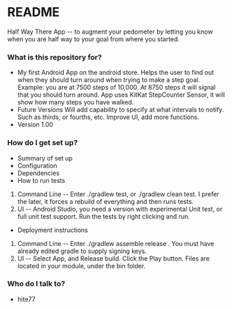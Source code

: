 # README #
 
Half Way There App -- to augment your pedometer by letting you know when you are half way to your goal from where you started.

### What is this repository for? ###

* My first Android App on the android store.
Helps the user to find out when they should turn around when trying to make a step goal.
Example: you are at 7500 steps of 10,000.  At 8750 steps it will signal that you should turn around.
App uses KitKat StepCounter Sensor, it will show how many steps you have walked.
* Future Versions
Will add capability to specify at what intervals to notify. Such as thirds, or fourths, etc.
Improve UI, add more functions. 
* Version 1.00

### How do I get set up? ###

* Summary of set up
* Configuration
* Dependencies
* How to run tests
1) Command Line -- Enter ./gradlew test, or ./gradlew clean test.  I prefer the later, it forces a rebuild of everything and then runs tests.
2) UI -- Android Studio, you need a version with experimental Unit test, or full unit test support.  Run the tests by right clicking and run.
* Deployment instructions
1) Command Line -- Enter ./gradlew assemble release  .  You must have already edited gradle to supply signing keys.
2) UI -- Select App, and Release build.  Click the Play button.
Files are located in your module, under the bin folder.

### Who do I talk to? ###

* hite77 
